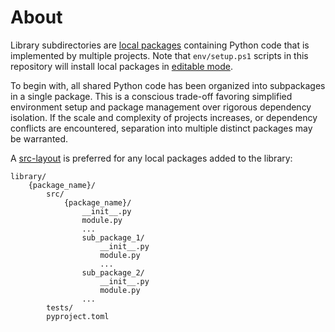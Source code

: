 # About

Library subdirectories are [local packages](https://pip.pypa.io/en/stable/topics/local-project-installs) containing Python code that is implemented by multiple projects. Note that `env/setup.ps1` scripts in this repository will install local packages in [editable mode](https://pip.pypa.io/en/stable/topics/local-project-installs/#editable-installs).

To begin with, all shared Python code has been organized into subpackages in a single package. This is a conscious trade-off favoring simplified environment setup and package management over rigorous dependency isolation. If the scale and complexity of projects increases, or dependency conflicts are encountered, separation into multiple distinct packages may be warranted. 

A [src-layout](https://setuptools.pypa.io/en/latest/userguide/package_discovery.html#src-layout) is preferred for any local packages added to the library:
```
library/
	{package_name}/
		src/
			{package_name}/
				__init__.py
				module.py
				...
				sub_package_1/
					__init__.py
					module.py
					...
				sub_package_2/
					__init__.py
					module.py
				...
		tests/
		pyproject.toml
```
